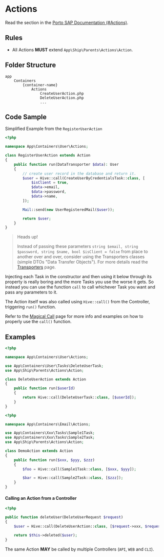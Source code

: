 # Actions

Read the section in the  [Porto SAP Documentation (#Actions)](https://github.com/Mahmoudz/Porto#Actions).

## Rules

- All Actions **MUST** extend `App\Ship\Parents\Actions\Action`.

## Folder Structure

```
app
    Containers
        {container-name}
            Actions
                CreateUserAction.php
                DeleteUserAction.php
                ...
```

## Code Sample

Simplified Example from the `RegisterUserAction`

```php
<?php

namespace App\Containers\User\Actions;

class RegisterUserAction extends Action
{
    public function run(DataTransporter $data): User
    {
        // create user record in the database and return it.
        $user = Hive::call(CreateUserByCredentialsTask::class, [
            $isClient = true,
            $data->email,
            $data->password,
            $data->name,
        ]);

        Mail::send(new UserRegisteredMail($user));

        return $user;
    }
}
```

> Heads up!
> 
> Instead of passing these parameters `string $email, string $password, string $name, bool $isClient = false` from 
> place to another over and over, consider using the Transporters classes (simple DTOs "Data Transfer Objects"). For 
> more details read the [Transporters](./../components/transporters.html) page.

Injecting each Task in the constructor and then using it below through its property is really boring and the more 
Tasks you use the worse it gets. So instead you can use the function `call` to call whichever Task you want and pass 
any parameters to it.

The Action itself was also called using `Hive::call()` from the Controller, triggering `run()` function.

Refer to the [Magical Call](./../miscellaneous/magical-call.html) page for more info and examples on how to properly use the 
`call()` function.

## Examples

```php
<?php

namespace App\Containers\User\Actions;

use App\Containers\User\Tasks\DeleteUserTask;
use App\Ship\Parents\Actions\Action;

class DeleteUserAction extends Action
{
    public function run($userId)
    {
        return Hive::call(DeleteUserTask::class, [$userId]);
    }
}
```

```php
<?php

namespace App\Containers\Email\Actions;

use App\Containers\Xxx\Tasks\Sample1Task;
use App\Containers\Xxx\Tasks\Sample2Task;
use App\Ship\Parents\Actions\Action;

class DemoAction extends Action
{
    public function run($xxx, $yyy, $zzz)
    {
        $foo = Hive::call(Sample1Task::class, [$xxx, $yyy]);

        $bar = Hive::call(Sample2Task::class, [$zzz]);
    }
}
```

#### Calling an Action from a Controller

```php
<?php 

public function deleteUser(DeleteUserRequest $request)
{
    $user = Hive::call(DeleteUserAction::class, [$request->xxx, $request->yyy]);

    return $this->deleted($user);
}
```

The same Action **MAY** be called by multiple Controllers (`API`, `WEB` and `CLI`).
